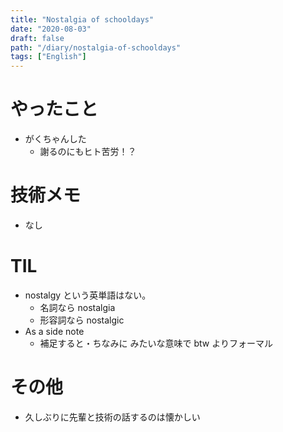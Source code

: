 ```yaml
---
title: "Nostalgia of schooldays"
date: "2020-08-03"
draft: false
path: "/diary/nostalgia-of-schooldays"
tags: ["English"]
---
```


# やったこと

+ がくちゃんした
  + 謝るのにもヒト苦労！？

# 技術メモ

+ なし

# TIL

+ nostalgy という英単語はない。
  + 名詞なら nostalgia
  + 形容詞なら nostalgic
+ As a side note
  + 補足すると・ちなみに みたいな意味で btw よりフォーマル

# その他

+ 久しぶりに先輩と技術の話するのは懐かしい
